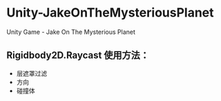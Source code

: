 # Unity-JakeOnTheMysteriousPlanet
Unity Game - Jake On The Mysterious Planet

## Rigidbody2D.Raycast 使用方法：

- 层遮罩过滤
- 方向
- 碰撞体
